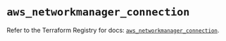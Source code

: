# `aws_networkmanager_connection`

Refer to the Terraform Registry for docs: [`aws_networkmanager_connection`](https://registry.terraform.io/providers/hashicorp/aws/4.54.0/docs/resources/networkmanager_connection).

